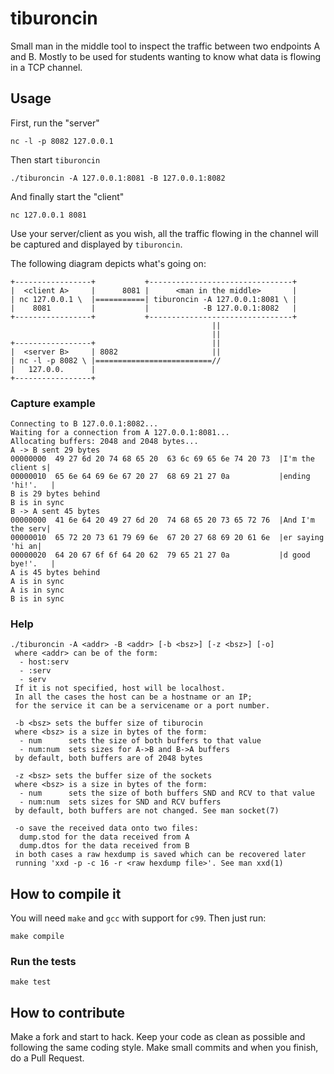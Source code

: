 # tiburoncin

Small man in the middle tool to inspect the traffic between two endpoints A and B.
Mostly to be used for students wanting to know what data is flowing in a TCP channel.

## Usage

First, run the "server"

```shell
nc -l -p 8082 127.0.0.1
```

Then start `tiburoncin`

```shell
./tiburoncin -A 127.0.0.1:8081 -B 127.0.0.1:8082
```

And finally start the "client"

```shell
nc 127.0.0.1 8081
```

Use your server/client as you wish, all the traffic flowing in the channel will be captured and displayed by `tiburoncin`.

The following diagram depicts what's going on:

```
+-----------------+           +--------------------------------+
|  <client A>     |      8081 |      <man in the middle>       |
| nc 127.0.0.1 \  |===========| tiburoncin -A 127.0.0.1:8081 \ |
|    8081         |           |            -B 127.0.0.1:8082   |
+-----------------+           +--------------------------------+
                                             ||
                                             ||
+-----------------+                          ||
|  <server B>     | 8082                     ||
| nc -l -p 8082 \ |==========================//
|   127.0.0.      |
+-----------------+
```

### Capture example

```
Connecting to B 127.0.0.1:8082...
Waiting for a connection from A 127.0.0.1:8081...
Allocating buffers: 2048 and 2048 bytes...
A -> B sent 29 bytes
00000000  49 27 6d 20 74 68 65 20  63 6c 69 65 6e 74 20 73  |I'm the client s|
00000010  65 6e 64 69 6e 67 20 27  68 69 21 27 0a           |ending 'hi!'.   |
B is 29 bytes behind
B is in sync
B -> A sent 45 bytes
00000000  41 6e 64 20 49 27 6d 20  74 68 65 20 73 65 72 76  |And I'm the serv|
00000010  65 72 20 73 61 79 69 6e  67 20 27 68 69 20 61 6e  |er saying 'hi an|
00000020  64 20 67 6f 6f 64 20 62  79 65 21 27 0a           |d good bye!'.   |
A is 45 bytes behind
A is in sync
A is in sync
B is in sync
```

### Help

```
./tiburoncin -A <addr> -B <addr> [-b <bsz>] [-z <bsz>] [-o]
 where <addr> can be of the form:
  - host:serv
  - :serv
  - serv
 If it is not specified, host will be localhost.
 In all the cases the host can be a hostname or an IP;
 for the service it can be a servicename or a port number.

 -b <bsz> sets the buffer size of tiburocin
 where <bsz> is a size in bytes of the form:
  - num      sets the size of both buffers to that value
  - num:num  sets sizes for A->B and B->A buffers
 by default, both buffers are of 2048 bytes

 -z <bsz> sets the buffer size of the sockets
 where <bsz> is a size in bytes of the form:
  - num      sets the size of both buffers SND and RCV to that value
  - num:num  sets sizes for SND and RCV buffers
 by default, both buffers are not changed. See man socket(7)

 -o save the received data onto two files:
  dump.stod for the data received from A
  dump.dtos for the data received from B
 in both cases a raw hexdump is saved which can be recovered later
 running 'xxd -p -c 16 -r <raw hexdump file>'. See man xxd(1)
```

## How to compile it

You will need `make` and `gcc` with support for `c99`. Then just run:

```shell
make compile
```

### Run the tests

```shell
make test
```

## How to contribute

Make a fork and start to hack.
Keep your code as clean as possible and following the same coding style.
Make small commits and when you finish, do a Pull Request.
